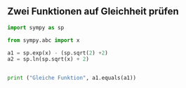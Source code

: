 ## Zwei Funktionen auf Gleichheit prüfen
```python
import sympy as sp

from sympy.abc import x

a1 = sp.exp(x) - (sp.sqrt(2) +2)
a2 = sp.ln(sp.sqrt(x) + 2)


print ("Gleiche Funktion", a1.equals(a1))
```

